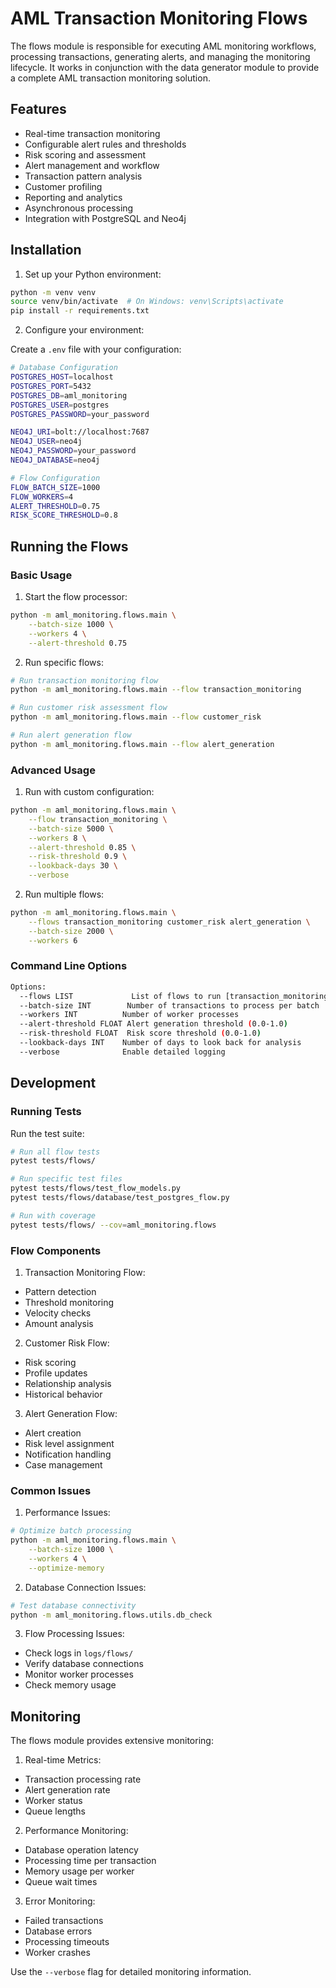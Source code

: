 # AML Transaction Monitoring Flows

The flows module is responsible for executing AML monitoring workflows, processing transactions, generating alerts, and managing the monitoring lifecycle. It works in conjunction with the data generator module to provide a complete AML transaction monitoring solution.

## Features

- Real-time transaction monitoring
- Configurable alert rules and thresholds
- Risk scoring and assessment
- Alert management and workflow
- Transaction pattern analysis
- Customer profiling
- Reporting and analytics
- Asynchronous processing
- Integration with PostgreSQL and Neo4j

## Installation

1. Set up your Python environment:
```bash
python -m venv venv
source venv/bin/activate  # On Windows: venv\Scripts\activate
pip install -r requirements.txt
```

2. Configure your environment:

Create a `.env` file with your configuration:
```bash
# Database Configuration
POSTGRES_HOST=localhost
POSTGRES_PORT=5432
POSTGRES_DB=aml_monitoring
POSTGRES_USER=postgres
POSTGRES_PASSWORD=your_password

NEO4J_URI=bolt://localhost:7687
NEO4J_USER=neo4j
NEO4J_PASSWORD=your_password
NEO4J_DATABASE=neo4j

# Flow Configuration
FLOW_BATCH_SIZE=1000
FLOW_WORKERS=4
ALERT_THRESHOLD=0.75
RISK_SCORE_THRESHOLD=0.8
```

## Running the Flows

### Basic Usage

1. Start the flow processor:
```bash
python -m aml_monitoring.flows.main \
    --batch-size 1000 \
    --workers 4 \
    --alert-threshold 0.75
```

2. Run specific flows:
```bash
# Run transaction monitoring flow
python -m aml_monitoring.flows.main --flow transaction_monitoring

# Run customer risk assessment flow
python -m aml_monitoring.flows.main --flow customer_risk

# Run alert generation flow
python -m aml_monitoring.flows.main --flow alert_generation
```

### Advanced Usage

1. Run with custom configuration:
```bash
python -m aml_monitoring.flows.main \
    --flow transaction_monitoring \
    --batch-size 5000 \
    --workers 8 \
    --alert-threshold 0.85 \
    --risk-threshold 0.9 \
    --lookback-days 30 \
    --verbose
```

2. Run multiple flows:
```bash
python -m aml_monitoring.flows.main \
    --flows transaction_monitoring customer_risk alert_generation \
    --batch-size 2000 \
    --workers 6
```

### Command Line Options

```bash
Options:
  --flows LIST             List of flows to run [transaction_monitoring, customer_risk, alert_generation]
  --batch-size INT        Number of transactions to process per batch
  --workers INT          Number of worker processes
  --alert-threshold FLOAT Alert generation threshold (0.0-1.0)
  --risk-threshold FLOAT  Risk score threshold (0.0-1.0)
  --lookback-days INT    Number of days to look back for analysis
  --verbose              Enable detailed logging
```

## Development

### Running Tests

Run the test suite:
```bash
# Run all flow tests
pytest tests/flows/

# Run specific test files
pytest tests/flows/test_flow_models.py
pytest tests/flows/database/test_postgres_flow.py

# Run with coverage
pytest tests/flows/ --cov=aml_monitoring.flows
```

### Flow Components

1. Transaction Monitoring Flow:
- Pattern detection
- Threshold monitoring
- Velocity checks
- Amount analysis

2. Customer Risk Flow:
- Risk scoring
- Profile updates
- Relationship analysis
- Historical behavior

3. Alert Generation Flow:
- Alert creation
- Risk level assignment
- Notification handling
- Case management

### Common Issues

1. Performance Issues:
```bash
# Optimize batch processing
python -m aml_monitoring.flows.main \
    --batch-size 1000 \
    --workers 4 \
    --optimize-memory
```

2. Database Connection Issues:
```bash
# Test database connectivity
python -m aml_monitoring.flows.utils.db_check
```

3. Flow Processing Issues:
- Check logs in `logs/flows/`
- Verify database connections
- Monitor worker processes
- Check memory usage

## Monitoring

The flows module provides extensive monitoring:

1. Real-time Metrics:
- Transaction processing rate
- Alert generation rate
- Worker status
- Queue lengths

2. Performance Monitoring:
- Database operation latency
- Processing time per transaction
- Memory usage per worker
- Queue wait times

3. Error Monitoring:
- Failed transactions
- Database errors
- Processing timeouts
- Worker crashes

Use the `--verbose` flag for detailed monitoring information.
